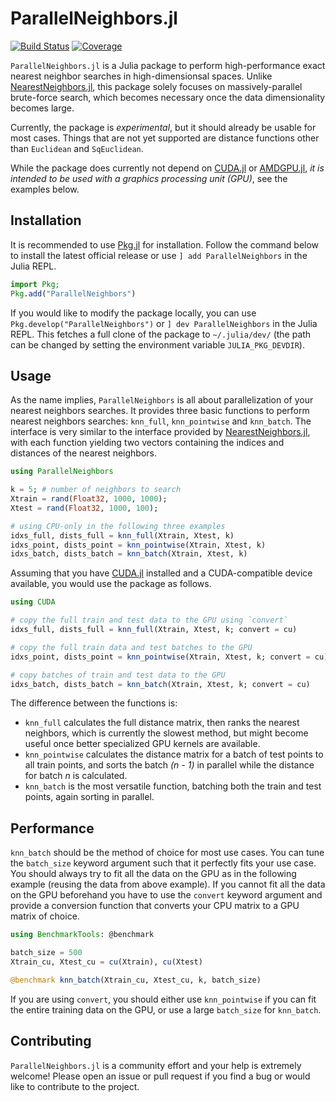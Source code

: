 # ParallelNeighbors.jl

[![Build Status](https://github.com/davnn/ParallelNeighbors.jl/actions/workflows/CI.yml/badge.svg?branch=master)](https://github.com/davnn/ParallelNeighbors.jl/actions/workflows/CI.yml?query=branch%3Amaster)
[![Coverage](https://codecov.io/gh/davnn/ParallelNeighbors.jl/branch/master/graph/badge.svg)](https://codecov.io/gh/davnn/ParallelNeighbors.jl)

`ParallelNeighbors.jl` is a Julia package to perform high-performance exact nearest neighbor searches in high-dimensionsal spaces. Unlike [NearestNeighbors.jl](https://github.com/KristofferC/NearestNeighbors.jl), this package solely focuses on massively-parallel brute-force search, which becomes necessary once the data dimensionality becomes large.

Currently, the package is *experimental*, but it should already be usable for most cases. Things that are not yet supported are distance functions other than `Euclidean` and `SqEuclidean`.

While the package does currently not depend on [CUDA.jl](https://github.com/JuliaGPU/CUDA.jl) or [AMDGPU.jl](https://github.com/JuliaGPU/AMDGPU.jl), *it is intended to be used with a graphics processing unit (GPU)*, see the examples below.

## Installation

It is recommended to use [Pkg.jl](https://julialang.github.io/Pkg.jl) for installation. Follow the command below to install the latest official release or use `] add ParallelNeighbors` in the Julia REPL.

```julia
import Pkg;
Pkg.add("ParallelNeighbors")
```

If you would like to modify the package locally, you can use `Pkg.develop("ParallelNeighbors")` or `] dev ParallelNeighbors` in the Julia REPL. This fetches a full clone of the package to `~/.julia/dev/` (the path can be changed by setting the environment variable `JULIA_PKG_DEVDIR`).

## Usage

As the name implies, `ParallelNeighbors` is all about parallelization of your nearest neighbors searches. It provides three basic functions to perform nearest neighbors searches: `knn_full`, `knn_pointwise` and `knn_batch`. The interface is very similar to the interface provided by [NearestNeighbors.jl](https://github.com/KristofferC/NearestNeighbors.jl), with each function yielding two vectors containing the indices and distances of the nearest neighbors.

```julia
using ParallelNeighbors

k = 5; # number of neighbors to search
Xtrain = rand(Float32, 1000, 1000);
Xtest = rand(Float32, 1000, 100);

# using CPU-only in the following three examples
idxs_full, dists_full = knn_full(Xtrain, Xtest, k)
idxs_point, dists_point = knn_pointwise(Xtrain, Xtest, k)
idxs_batch, dists_batch = knn_batch(Xtrain, Xtest, k)
```

Assuming that you have [CUDA.jl](https://github.com/JuliaGPU/CUDA.jl) installed and a CUDA-compatible device available, you would use the package as follows.

```julia
using CUDA

# copy the full train and test data to the GPU using `convert`
idxs_full, dists_full = knn_full(Xtrain, Xtest, k; convert = cu)

# copy the full train data and test batches to the GPU
idxs_point, dists_point = knn_pointwise(Xtrain, Xtest, k; convert = cu)

# copy batches of train and test data to the GPU
idxs_batch, dists_batch = knn_batch(Xtrain, Xtest, k; convert = cu)
```

The difference between the functions is:

- `knn_full` calculates the full distance matrix, then ranks the nearest neighbors, which is currently the slowest method, but might become useful once better specialized GPU kernels are available.
- `knn_pointwise` calculates the distance matrix for a batch of test points to all train points, and sorts the batch *(n - 1)* in parallel while the distance for batch *n* is calculated.
- `knn_batch` is the most versatile function, batching both the train and test points, again sorting in parallel.

## Performance

`knn_batch` should be the method of choice for most use cases. You can tune the `batch_size` keyword argument such that it perfectly fits your use case. You should always try to fit all the data on the GPU as in the following example (reusing the data from above example). If you cannot fit all the data on the GPU beforehand you have to use the `convert` keyword argument and provide a conversion function that converts your CPU matrix to a GPU matrix of choice.

```julia
using BenchmarkTools: @benchmark

batch_size = 500
Xtrain_cu, Xtest_cu = cu(Xtrain), cu(Xtest)

@benchmark knn_batch(Xtrain_cu, Xtest_cu, k, batch_size)
```

If you are using `convert`, you should either use `knn_pointwise` if you can fit the entire training data on the GPU, or use a large `batch_size` for `knn_batch`.

## Contributing

`ParallelNeighbors.jl` is a community effort and your help is extremely welcome! Please open an issue or pull request if you find a bug or would like to contribute to the project.
